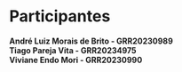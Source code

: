 # Participantes

**André Luiz Morais de Brito - GRR20230989**\
**Tiago Pareja Vita - GRR20234975**\
**Viviane Endo Mori - GRR20230990**

